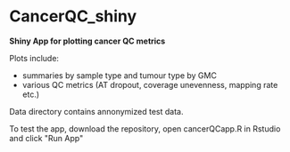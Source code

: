 # CancerQC_shiny
**Shiny App for plotting cancer QC metrics**

Plots include:
- summaries by sample type and tumour type by GMC  
- various QC metrics (AT dropout, coverage unevenness, mapping rate etc.)  

Data directory contains annonymized test data.  

To test the app, download the repository, open cancerQCapp.R in Rstudio and click "Run App"  




